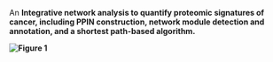 
An  <b>I<b>ntegrative network analysis to quantify proteomic signatures of cancer, including  PPIN construction, network module detection and annotation, and a shortest path-based algorithm.

![Figure 1](https://user-images.githubusercontent.com/95513476/215035285-2b1269d1-7965-4af0-9739-dcc99685937f.jpg)
